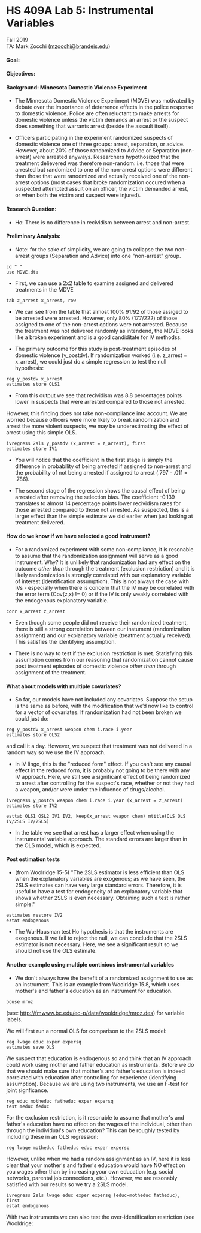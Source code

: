 # HS 409A Lab 5: Instrumental Variables
Fall 2019  
TA: Mark Zocchi (mzocchi@brandeis.edu)  

#### Goal:

#### Objectives: 

#### Background: Minnesota Domestic Violence Experiment
* The Minnesota Domestic Violence Experiment (MDVE) was motivated by debate over the importance of deterrence effects in the police response to domestic violence. Police are often reluctant to make arrests for domestic violence unless the victim demands an arrest or the suspect does something that warrants arrest (beside the assault itself).

* Officers participating in the experiment randomized suspects of domestic violence one of three groups: arrest, separation, or advice. However, about 20% of those randomized to Advice or Separation (non-arrest) were arrested anyways. Researchers hypothosized that the treatment delievered was therefore non-random: i.e. those that were arrested but randomized to one of the non-arrest options were different than those that were ranodmized and actually received one of the non-arrest options (most cases that broke randomization occured when a suspected attempted assult on an officer, the victim demanded arrest, or when both the victim and suspect were injured).

#### Research Question:
* Ho: There is no difference in recividism between arrest and non-arrest.

#### Preliminary Analysis:
* Note: for the sake of simplicity, we are going to collapse the two non-arrest groups (Separation and Advice) into one "non-arrest" group.

```
cd " " 
use MDVE.dta
```
* First, we can use a 2x2 table to examine assigned and delivered treatments in the MDVE
```
tab z_arrest x_arrest, row
```
* We can see from the table that almost 100% 91/92 of those assiged to be arrested were arrested. However, only 80% (177/222) of those assigned to one of the non-arrest options were not arrested. Because the treatment was not delivered randomly as intendend, the MDVE looks like a broken experiment and is a good candiditate for IV methodss.

* The primary outcome for this study is post-treatment episodes of domestic violence (y_postdv). If randomization worked (i.e. z_arrest = x_arrest), we could just do a simple regression to test the null hypothesis:
```
reg y_postdv x_arrest
estimates store OLS1
```
* From this output we see that recividism was 8.8 percentages points lower in suspects that were arrested compared to those not arrested.

However, this finding does not take non-compliance into account. We are worried because officers were more likely to break randomization and arrest the more violent suspects, we may be underestimating the effect of arrest using this simple OLS.

```
ivregress 2sls y_postdv (x_arrest = z_arrest), first
estimates store IV1
```
* You will notice that the coefficient in the first stage is simply the difference in probability of being arrested if assigned to non-arrest and the probability of not being arrested if assigned to arrest (.797 - .011 = .786).

* The second stage of the regression shows the causal effect of being arrested after removing the selection bias. The coefficient -0.139 translates to almost 14 percentage points lower recividism rates for those arrested compared to those not arrested. As suspected, this is a larger effect than the simple estimate we did earlier when just looking at treatment delivered.

#### How do we know if we have selected a good instrument?

* For a randomized experiment with some non-compliance, it is resonable to assume that the randomization assignment will serve as a good instrument. Why? It is unlikely that randomization had any effect on the outcome *other than* through the treatment (exclusion restriction) and it is likely randomization is strongly correlated with our explanatory variable of interest (identification assumption). This is not always the case with IVs - especially when there is concern that the IV may be correlated with the error term (Cov(z,x) != 0) or if the IV is only weakly correlated with the endogenous explanatory variable.

```
corr x_arrest z_arrest 
```
* Even though some people did not receive their randomized treatment, there is still a strong correlation between our instument (randomization assignment) and our explanatory variable (treatment actually received). This satisfies the identifying assumption. 

* There is no way to test if the exclusion restriction is met. Statisfying this assumption comes from our reasoning that randomization cannot cause post treatment episodes of domestic violence *other than* through assignment of the treatment.

#### What about models with multiple covariates?
* So far, our models have not included any covariates. Suppose the setup is the same as before, with the modification that we’d now
like to control for a vector of covariates. If randomization had not been broken we could just do:
```
reg y_postdv x_arrest weapon chem i.race i.year
estimates store OLS2
```
and call it a day. However, we suspect that treatment was not delivered in a random way so we use the IV approach. 

* In IV lingo, this is the "reduced form" effect. If you can't see any causal effect in the reduced form, it is probably not going to be there with any IV approach. Here, we still see a significant effect of being randomized to arrest after controlling for the suspect's race, whether or not they had a weapon, and/or were under the influence of drugs/alcohol. 

```
ivregress y_postdv weapon chem i.race i.year (x_arrest = z_arrest)
estimates store IV2

esttab OLS1 OSL2 IV1 IV2, keep(x_arrest weapon chem) mtitle(OLS OLS IV/2SLS IV/2SLS)
```
* In the table we see that arrest has a larger effect when using the instrumental variable approach. The standard errors are larger than in the OLS model, which is expected. 

#### Post estimation tests
* (from Woolridge 15-5) "The 2SLS estimator is less efficient than OLS when the explanatory variables are exogenous; as we
have seen, the 2SLS estimates can have very large standard errors. Therefore, it is useful to have a test for endogeneity of an explanatory variable that shows whether 2SLS is even necessary. Obtaining such a test is rather simple."

```
estimates restore IV2
estat endogenous
```
* The Wu-Hausman test Ho hypothesis is that the instruments are exogenous. If we fail to reject the null, we can conclude that the 2SLS estimator is not necessary. Here, we see a significant result so we should not use the OLS estimate.

#### Another example using multiple continious instrumental variables

* We don't always have the benefit of a randomized assignment to use as an instrument. This is an example from Woolridge 15.8, which uses mother's and father's education as an instrument for education.
```
bcuse mroz
```
(see: http://fmwww.bc.edu/ec-p/data/wooldridge/mroz.des) for variable labels.

We will first run a normal OLS for comparison to the 2SLS model:
```
reg lwage educ exper expersq
estimates save OLS
```
We suspect that education is endogenous so and think that an IV approach could work using mother and father education as instruments. Before we do that we should make sure that mother's and father's education is indeed correlated with education after controlling for experience (identifying assumption). Because we are using two instruments, we use an F-test for joint signficance.
```
reg educ motheduc fatheduc exper expersq
test meduc feduc
```
For the exclusion restriction, is it resonable to assume that mother's and father's education have no effect on the wages of the individual, other than through the individual's own education? This can be roughly tested by including these in an OLS regression:
```
reg lwage motheduc fatheduc educ exper expersq
```
However, unlike when we had a random assignment as an IV, here it is less clear that your mother's and father's education would have NO effect on you wages other than by increasing your own education (e.g. social networks, parental job connections, etc.). However, we are resonably satisfied with our results so we try a 2SLS model. 

```
ivregress 2sls lwage educ exper expersq (educ=motheduc fatheduc), first
estat endogenous
```
With two instruments we can also test the over-identification restriction (see Wooldrige:



















